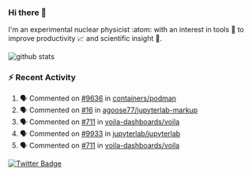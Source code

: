 ### Hi there 👋 

I'm an experimental nuclear physicist :atom: with an interest in tools :wrench: to improve productivity :chart_with_upwards_trend: and scientific insight :telescope:.

![github stats](https://github-readme-stats.vercel.app/api?username=agoose77&show_icons=true&hide_rank=true&hide_title=true&bg_color=30,e76445,904e95&text_color=efe3ec&icon_color=efe3ec)
<!--
**agoose77/agoose77** is a ✨ _special_ ✨ repository because its `README.md` (this file) appears on your GitHub profile.

Here are some ideas to get you started:

- 🔭 I’m currently working on ...
- 🌱 I’m currently learning ...
- 👯 I’m looking to collaborate on ...
- 🤔 I’m looking for help with ...
- 💬 Ask me about ...
- 📫 How to reach me: ...
- 😄 Pronouns: ...
- ⚡ Fun fact: ...
-->

### :zap: Recent Activity
<!--START_SECTION:activity-->
1. 🗣 Commented on [#9636](https://github.com/containers/podman/issues/9636) in [containers/podman](https://github.com/containers/podman)
2. 🗣 Commented on [#16](https://github.com/agoose77/jupyterlab-markup/issues/16) in [agoose77/jupyterlab-markup](https://github.com/agoose77/jupyterlab-markup)
3. 🗣 Commented on [#711](https://github.com/voila-dashboards/voila/issues/711) in [voila-dashboards/voila](https://github.com/voila-dashboards/voila)
4. 🗣 Commented on [#9933](https://github.com/jupyterlab/jupyterlab/issues/9933) in [jupyterlab/jupyterlab](https://github.com/jupyterlab/jupyterlab)
5. 🗣 Commented on [#711](https://github.com/voila-dashboards/voila/issues/711) in [voila-dashboards/voila](https://github.com/voila-dashboards/voila)
<!--END_SECTION:activity-->


[![Twitter Badge](https://img.shields.io/twitter/follow/agoose77?style=flat-square&logo=Twitter&logoColor=white&color=cornflowerblue)](https://twitter.com/agoose77)
